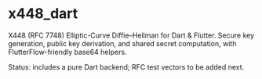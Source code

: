 # x448_dart

X448 (RFC 7748) Elliptic-Curve Diffie–Hellman for Dart & Flutter.
Secure key generation, public key derivation, and shared secret computation, with FlutterFlow-friendly base64 helpers.

Status: includes a pure Dart backend; RFC test vectors to be added next.

